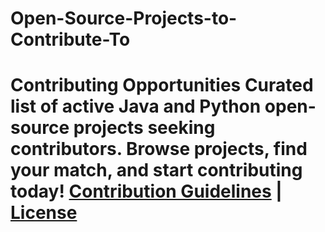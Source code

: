 # Open-Source-Projects-to-Contribute-To
# Contributing Opportunities  Curated list of active Java and Python open-source projects seeking contributors.  Browse projects, find your match, and start contributing today!  [Contribution Guidelines](CONTRIBUTING.md) | [License](LICENSE)
